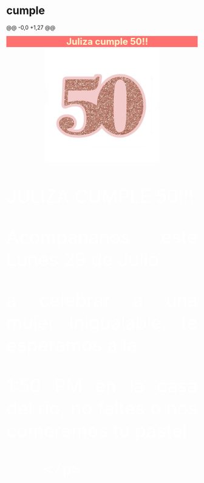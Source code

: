 # cumple
@@ -0,0 +1,27 @@
<!DOCTYPE html>
<html lang="en">

<head>
    <title>MIS 50`S!!</title>
</head>
<meta charset="UTF-8" />

<body background="bities.gif">
<marquee bgcolor="#FF7070" behavior="alternate" direction="left">
            <b><font color="#FFFFCC" size="5"> Juliza cumple 50!! </font></b>
        </marquee>
	<center><IMG src="fondo2.jpg" width="300" height="300" title=ACOMPAÑAME> </Center>
    <header>
    </header>
    </Center>
    <p align="justify">
        <Center><FONT size="7" color="WHITE"></Center>
        <p align="justify"> JULIZA CUMPLE 50!!! </p>
	 <p align="justify">Acompañanos este Lunes 29 de Julio </p>
	<p align="justify">a celebrar a una mujer inigualable, te esperamos a la</p>
	<p align="justify">1:50 PM en la casa del rio, no faltes o nos comeremos tu pastel</p>
	
        </p>
</body>

</html>
